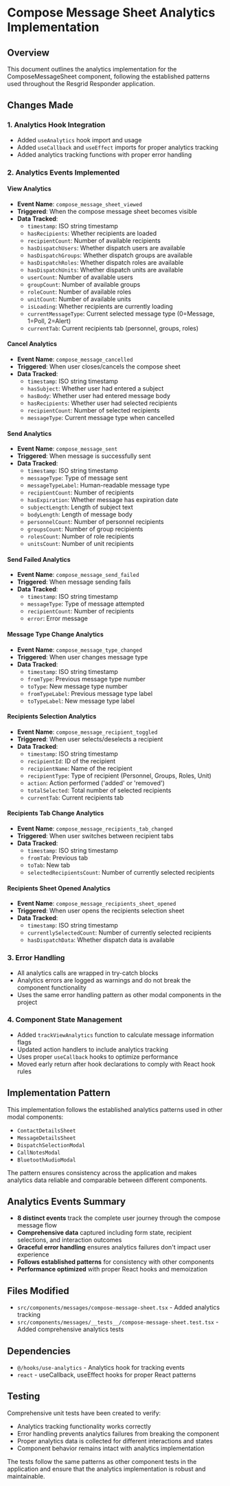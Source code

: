 # Compose Message Sheet Analytics Implementation

## Overview
This document outlines the analytics implementation for the ComposeMessageSheet component, following the established patterns used throughout the Resgrid Responder application.

## Changes Made

### 1. Analytics Hook Integration
- Added `useAnalytics` hook import and usage
- Added `useCallback` and `useEffect` imports for proper analytics tracking
- Added analytics tracking functions with proper error handling

### 2. Analytics Events Implemented

#### View Analytics
- **Event Name**: `compose_message_sheet_viewed`
- **Triggered**: When the compose message sheet becomes visible
- **Data Tracked**:
  - `timestamp`: ISO string timestamp
  - `hasRecipients`: Whether recipients are loaded
  - `recipientCount`: Number of available recipients
  - `hasDispatchUsers`: Whether dispatch users are available
  - `hasDispatchGroups`: Whether dispatch groups are available
  - `hasDispatchRoles`: Whether dispatch roles are available
  - `hasDispatchUnits`: Whether dispatch units are available
  - `userCount`: Number of available users
  - `groupCount`: Number of available groups
  - `roleCount`: Number of available roles
  - `unitCount`: Number of available units
  - `isLoading`: Whether recipients are currently loading
  - `currentMessageType`: Current selected message type (0=Message, 1=Poll, 2=Alert)
  - `currentTab`: Current recipients tab (personnel, groups, roles)

#### Cancel Analytics
- **Event Name**: `compose_message_cancelled`
- **Triggered**: When user closes/cancels the compose sheet
- **Data Tracked**:
  - `timestamp`: ISO string timestamp
  - `hasSubject`: Whether user had entered a subject
  - `hasBody`: Whether user had entered message body
  - `hasRecipients`: Whether user had selected recipients
  - `recipientCount`: Number of selected recipients
  - `messageType`: Current message type when cancelled

#### Send Analytics
- **Event Name**: `compose_message_sent`
- **Triggered**: When message is successfully sent
- **Data Tracked**:
  - `timestamp`: ISO string timestamp
  - `messageType`: Type of message sent
  - `messageTypeLabel`: Human-readable message type
  - `recipientCount`: Number of recipients
  - `hasExpiration`: Whether message has expiration date
  - `subjectLength`: Length of subject text
  - `bodyLength`: Length of message body
  - `personnelCount`: Number of personnel recipients
  - `groupsCount`: Number of group recipients
  - `rolesCount`: Number of role recipients
  - `unitsCount`: Number of unit recipients

#### Send Failed Analytics
- **Event Name**: `compose_message_send_failed`
- **Triggered**: When message sending fails
- **Data Tracked**:
  - `timestamp`: ISO string timestamp
  - `messageType`: Type of message attempted
  - `recipientCount`: Number of recipients
  - `error`: Error message

#### Message Type Change Analytics
- **Event Name**: `compose_message_type_changed`
- **Triggered**: When user changes message type
- **Data Tracked**:
  - `timestamp`: ISO string timestamp
  - `fromType`: Previous message type number
  - `toType`: New message type number
  - `fromTypeLabel`: Previous message type label
  - `toTypeLabel`: New message type label

#### Recipients Selection Analytics
- **Event Name**: `compose_message_recipient_toggled`
- **Triggered**: When user selects/deselects a recipient
- **Data Tracked**:
  - `timestamp`: ISO string timestamp
  - `recipientId`: ID of the recipient
  - `recipientName`: Name of the recipient
  - `recipientType`: Type of recipient (Personnel, Groups, Roles, Unit)
  - `action`: Action performed ('added' or 'removed')
  - `totalSelected`: Total number of selected recipients
  - `currentTab`: Current recipients tab

#### Recipients Tab Change Analytics
- **Event Name**: `compose_message_recipients_tab_changed`
- **Triggered**: When user switches between recipient tabs
- **Data Tracked**:
  - `timestamp`: ISO string timestamp
  - `fromTab`: Previous tab
  - `toTab`: New tab
  - `selectedRecipientsCount`: Number of currently selected recipients

#### Recipients Sheet Opened Analytics
- **Event Name**: `compose_message_recipients_sheet_opened`
- **Triggered**: When user opens the recipients selection sheet
- **Data Tracked**:
  - `timestamp`: ISO string timestamp
  - `currentlySelectedCount`: Number of currently selected recipients
  - `hasDispatchData`: Whether dispatch data is available

### 3. Error Handling
- All analytics calls are wrapped in try-catch blocks
- Analytics errors are logged as warnings and do not break the component functionality
- Uses the same error handling pattern as other modal components in the project

### 4. Component State Management
- Added `trackViewAnalytics` function to calculate message information flags
- Updated action handlers to include analytics tracking
- Uses proper `useCallback` hooks to optimize performance
- Moved early return after hook declarations to comply with React hook rules

## Implementation Pattern
This implementation follows the established analytics patterns used in other modal components:
- `ContactDetailsSheet`
- `MessageDetailsSheet`
- `DispatchSelectionModal`
- `CallNotesModal`
- `BluetoothAudioModal`

The pattern ensures consistency across the application and makes analytics data reliable and comparable between different components.

## Analytics Events Summary
- **8 distinct events** track the complete user journey through the compose message flow
- **Comprehensive data** captured including form state, recipient selections, and interaction outcomes
- **Graceful error handling** ensures analytics failures don't impact user experience
- **Follows established patterns** for consistency with other components
- **Performance optimized** with proper React hooks and memoization

## Files Modified
- `src/components/messages/compose-message-sheet.tsx` - Added analytics tracking
- `src/components/messages/__tests__/compose-message-sheet.test.tsx` - Added comprehensive analytics tests

## Dependencies
- `@/hooks/use-analytics` - Analytics hook for tracking events
- `react` - useCallback, useEffect hooks for proper React patterns

## Testing
Comprehensive unit tests have been created to verify:
- Analytics tracking functionality works correctly
- Error handling prevents analytics failures from breaking the component
- Proper analytics data is collected for different interactions and states
- Component behavior remains intact with analytics implementation

The tests follow the same patterns as other component tests in the application and ensure that the analytics implementation is robust and maintainable.
